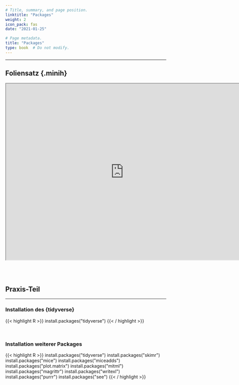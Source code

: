 ```yaml
---
# Title, summary, and page position.
linktitle: "Packages"
weight: 2
icon_pack: fas
date: "2021-01-25"

# Page metadata.
title: "Packages"
type: book  # Do not modify.
---
```


<style>
code{
  color: #2a7792;
}
.hljs{
  font-size: 16px
}
.minih{
  font-size: 1px;
  margin: 0px 0px 0px 0px;
}

.highlight {
    position: relative;
}
.highlight pre {
    padding: 15px;
}
.highlight-copy-btn {
    position: absolute;
    top: 7px;
    right: 7px;
    border: 0;
    border-radius: 4px;
    padding: 5px;
    font-size: 0.7em;
    line-height: 1.8;
    color: #fff;
    background-color: #777;
    min-width: 55px;
    text-align: center;
}
.highlight-copy-btn:hover {
    background-color: #666;
}
</style>

---



## Foliensatz {.minih}

<iframe src="https://drive.google.com/file/d/1hcpzHXweyPLRDLIRPj13-0_ePBPf2eTB/preview" width="736" height="552" allow="autoplay"></iframe>


<br></br>

## Praxis-Teil

---


### Installation des {tidyverse}

{{< highlight R >}}
install.packages("tidyverse")
{{< / highlight >}}


<br>

### Installation weiterer Packages

{{< highlight R >}}
install.packages("tidyverse")
install.packages("skimr")
install.packages("mice")
install.packages("miceadds")
install.packages("plot.matrix")
install.packages("mitml")
install.packages("magrittr")
install.packages("writexl")
install.packages("purrr")
install.packages("see")
{{< / highlight >}}




<style>
h1 {color: #2a7792;}
</style>



<style>
h1 {color: #2a7792;}
</style>
